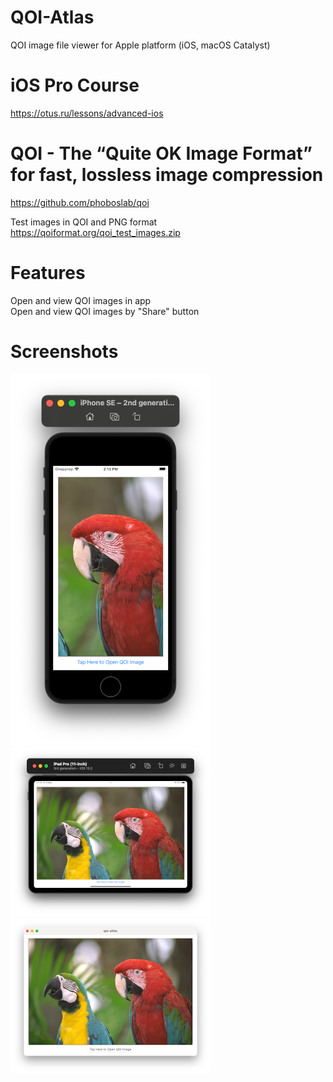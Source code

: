 # QOI-Atlas
QOI image file viewer for Apple platform (iOS, macOS Catalyst)

# iOS Pro Course
https://otus.ru/lessons/advanced-ios

# QOI - The “Quite OK Image Format” for fast, lossless image compression
https://github.com/phoboslab/qoi

Test images in QOI and PNG format  
https://qoiformat.org/qoi_test_images.zip

# Features
Open and view QOI images in app  
Open and view QOI images by "Share" button  

# Screenshots
![iPhone](Screenshots/iPhone.png)
![iPad](Screenshots/iPad.png)
![macOS](Screenshots/macOS.png)
